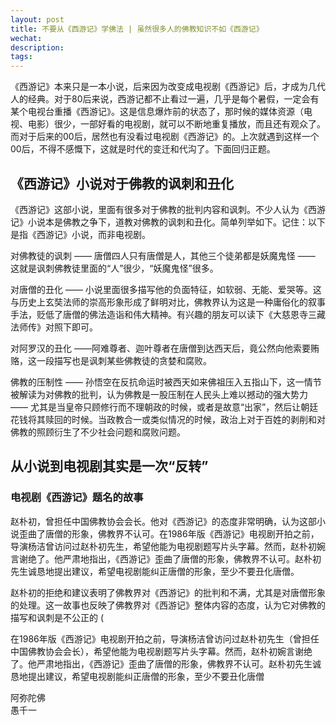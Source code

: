 ```yaml
---
layout: post
title: 不要从《西游记》学佛法 | 虽然很多人的佛教知识不如《西游记》
wechat: 
description: 
tags:
---
```


《西游记》本来只是一本小说，后来因为改变成电视剧《西游记》后，才成为几代人的经典。对于80后来说，西游记都不止看过一遍，几乎是每个暑假，一定会有某个电视台重播《西游记》。这是信息爆炸前的状态了，那时候的媒体资源（电视、电影）很少，一部好看的电视剧，就可以不断地重复播放，而且还有观众了。而对于后来的00后，居然也有没看过电视剧《西游记》的。上次就遇到这样一个00后，不得不感慨下，这就是时代的变迁和代沟了。下面回归正题。

## 《西游记》小说对于佛教的讽刺和丑化

《西游记》这部小说，里面有很多对于佛教的批判内容和讽刺。不少人认为《西游记》小说本是佛教之争下，道教对佛教的讽刺和丑化。简单列举如下。记住：以下是指《西游记》小说，而非电视剧。

对佛教徒的讽刺 —— 唐僧四人只有唐僧是人，其他三个徒弟都是妖魔鬼怪 —— 这就是讽刺佛教徒里面的“人”很少，“妖魔鬼怪”很多。

对唐僧的丑化 —— 小说里面很多描写他的负面特征，如软弱、无能、爱哭等。这与历史上玄奘法师的崇高形象形成了鲜明对比，佛教界认为这是一种庸俗化的叙事手法，贬低了唐僧的佛法造诣和伟大精神。有兴趣的朋友可以读下《大慈恩寺三藏法师传》对照下即可。

对阿罗汉的丑化 ——阿难尊者、迦叶尊者在唐僧到达西天后，竟公然向他索要贿赂，这一段描写也是讽刺某些佛教徒的贪婪和腐败。

佛教的压制性 —— 孙悟空在反抗命运时被西天如来佛祖压入五指山下，这一情节被解读为对佛教的批判，认为佛教是一股压制在人民头上难以撼动的强大势力 —— 尤其是当皇帝只顾修行而不理朝政的时候，或者是故意“出家”，然后让朝廷花钱将其赎回的时候。当政教合一或类似情况的时候，政治上对于百姓的剥削和对佛教的照顾衍生了不少社会问题和腐败问题。

## 从小说到电视剧其实是一次“反转”

### 电视剧《西游记》题名的故事

赵朴初，曾担任中国佛教协会会长。他对《西游记》的态度非常明确，认为这部小说歪曲了唐僧的形象，佛教界不认可。在1986年版《西游记》电视剧开拍之前，导演杨洁曾访问过赵朴初先生，希望他能为电视剧题写片头字幕。然而，赵朴初婉言谢绝了。他严肃地指出，《西游记》歪曲了唐僧的形象，佛教界不认可。赵朴初先生诚恳地提出建议，希望电视剧能纠正唐僧的形象，至少不要丑化唐僧。

赵朴初的拒绝和建议表明了佛教界对《西游记》的批判和不满，尤其是对唐僧形象的处理。这一故事也反映了佛教界对《西游记》整体内容的态度，认为它对佛教的描写和讽刺是不公正的 (


在1986年版《西游记》电视剧开拍之前，导演杨洁曾访问过赵朴初先生（曾担任中国佛教协会会长），希望他能为电视剧题写片头字幕。然而，赵朴初婉言谢绝了。他严肃地指出，《西游记》歪曲了唐僧的形象，佛教界不认可。赵朴初先生诚恳地提出建议，希望电视剧能纠正唐僧的形象，至少不要丑化唐僧 



阿弥陀佛<br>
愚千一

